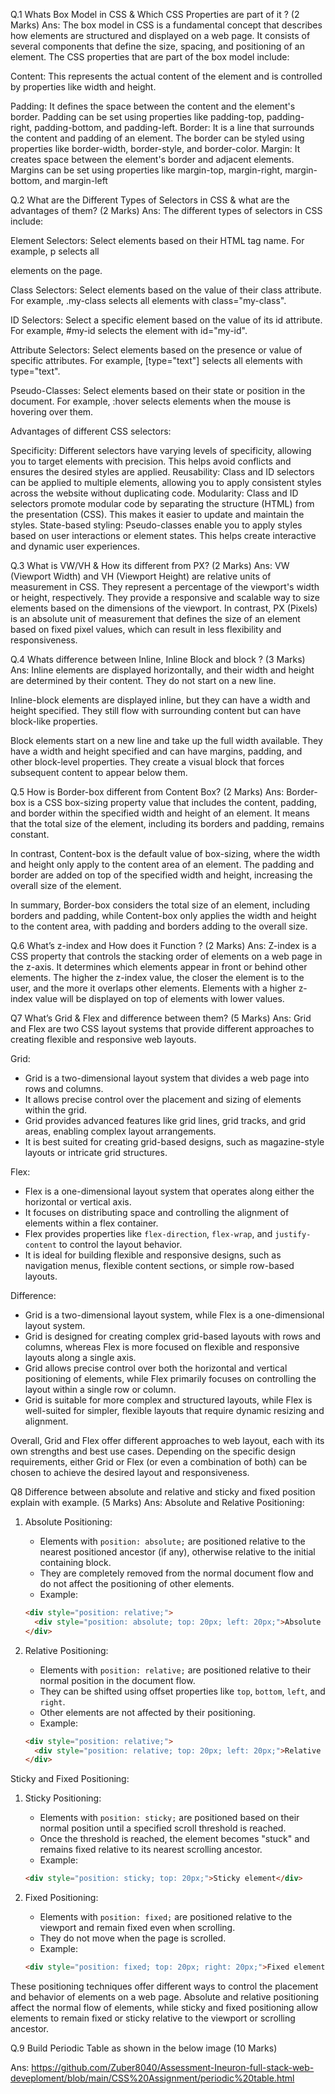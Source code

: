 Q.1 Whats Box Model in CSS & Which CSS Properties are part of it ? (2 Marks)
Ans:
The box model in CSS is a fundamental concept that describes how elements are structured and displayed on a web page. It consists of several components that define the size, spacing, and positioning of an element.
The CSS properties that are part of the box model include:

Content: This represents the actual content of the element and is controlled by properties like width and height.

Padding: It defines the space between the content and the element's border. Padding can be set using properties like padding-top, padding-right, padding-bottom, and padding-left.
Border: It is a line that surrounds the content and padding of an element. The border can be styled using properties like border-width, border-style, and border-color.
Margin: It creates space between the element's border and adjacent elements. Margins can be set using properties like margin-top, margin-right, margin-bottom, and margin-left

Q.2 What are the Different Types of Selectors in CSS & what are the advantages of them?
(2 Marks)
Ans:
The different types of selectors in CSS include:

Element Selectors: Select elements based on their HTML tag name. For example, p selects all <p> elements on the page.

Class Selectors: Select elements based on the value of their class attribute. For example, .my-class selects all elements with class="my-class".

ID Selectors: Select a specific element based on the value of its id attribute. For example, #my-id selects the element with id="my-id".

Attribute Selectors: Select elements based on the presence or value of specific attributes. For example, [type="text"] selects all elements with type="text".

Pseudo-Classes: Select elements based on their state or position in the document. For example, :hover selects elements when the mouse is hovering over them.

Advantages of different CSS selectors:

Specificity: Different selectors have varying levels of specificity, allowing you to target elements with precision. This helps avoid conflicts and ensures the desired styles are applied.
Reusability: Class and ID selectors can be applied to multiple elements, allowing you to apply consistent styles across the website without duplicating code.
Modularity: Class and ID selectors promote modular code by separating the structure (HTML) from the presentation (CSS). This makes it easier to update and maintain the styles.
State-based styling: Pseudo-classes enable you to apply styles based on user interactions or element states. This helps create interactive and dynamic user experiences.


Q.3 What is VW/VH & How its different from PX? (2 Marks)
Ans:
VW (Viewport Width) and VH (Viewport Height) are relative units of measurement in CSS. They represent a percentage of the viewport's width or height, respectively. They provide a responsive and scalable way to size elements based on the dimensions of the viewport. In contrast, PX (Pixels) is an absolute unit of measurement that defines the size of an element based on fixed pixel values, which can result in less flexibility and responsiveness.

Q.4 Whats difference between Inline, Inline Block and block ? (3 Marks)
Ans:
Inline elements are displayed horizontally, and their width and height are determined by their content. They do not start on a new line.

Inline-block elements are displayed inline, but they can have a width and height specified. They still flow with surrounding content but can have block-like properties.

Block elements start on a new line and take up the full width available. They have a width and height specified and can have margins, padding, and other block-level properties. They create a visual block that forces subsequent content to appear below them.

Q.5 How is Border-box different from Content Box? (2 Marks)
Ans:
Border-box is a CSS box-sizing property value that includes the content, padding, and border within the specified width and height of an element. It means that the total size of the element, including its borders and padding, remains constant.

In contrast, Content-box is the default value of box-sizing, where the width and height only apply to the content area of an element. The padding and border are added on top of the specified width and height, increasing the overall size of the element.

In summary, Border-box considers the total size of an element, including borders and padding, while Content-box only applies the width and height to the content area, with padding and borders adding to the overall size.

Q.6 What’s z-index and How does it Function ? (2 Marks)
Ans:
Z-index is a CSS property that controls the stacking order of elements on a web page in the z-axis. It determines which elements appear in front or behind other elements. The higher the z-index value, the closer the element is to the user, and the more it overlaps other elements. Elements with a higher z-index value will be displayed on top of elements with lower values.

Q7 What’s Grid & Flex and difference between them? (5 Marks)
Ans:
Grid and Flex are two CSS layout systems that provide different approaches to creating flexible and responsive web layouts.

Grid:
- Grid is a two-dimensional layout system that divides a web page into rows and columns.
- It allows precise control over the placement and sizing of elements within the grid.
- Grid provides advanced features like grid lines, grid tracks, and grid areas, enabling complex layout arrangements.
- It is best suited for creating grid-based designs, such as magazine-style layouts or intricate grid structures.

Flex:
- Flex is a one-dimensional layout system that operates along either the horizontal or vertical axis.
- It focuses on distributing space and controlling the alignment of elements within a flex container.
- Flex provides properties like `flex-direction`, `flex-wrap`, and `justify-content` to control the layout behavior.
- It is ideal for building flexible and responsive designs, such as navigation menus, flexible content sections, or simple row-based layouts.

Difference:
- Grid is a two-dimensional layout system, while Flex is a one-dimensional layout system.
- Grid is designed for creating complex grid-based layouts with rows and columns, whereas Flex is more focused on flexible and responsive layouts along a single axis.
- Grid allows precise control over both the horizontal and vertical positioning of elements, while Flex primarily focuses on controlling the layout within a single row or column.
- Grid is suitable for more complex and structured layouts, while Flex is well-suited for simpler, flexible layouts that require dynamic resizing and alignment.

Overall, Grid and Flex offer different approaches to web layout, each with its own strengths and best use cases. Depending on the specific design requirements, either Grid or Flex (or even a combination of both) can be chosen to achieve the desired layout and responsiveness.

Q8 Difference between absolute and relative and sticky and fixed position explain with
example. (5 Marks)
Ans:
Absolute and Relative Positioning:

1. Absolute Positioning:
   - Elements with `position: absolute;` are positioned relative to the nearest positioned ancestor (if any), otherwise relative to the initial containing block.
   - They are completely removed from the normal document flow and do not affect the positioning of other elements.
   - Example: 
   ```html
   <div style="position: relative;">
     <div style="position: absolute; top: 20px; left: 20px;">Absolute element</div>
   </div>
   ```

2. Relative Positioning:
   - Elements with `position: relative;` are positioned relative to their normal position in the document flow.
   - They can be shifted using offset properties like `top`, `bottom`, `left`, and `right`.
   - Other elements are not affected by their positioning.
   - Example:
   ```html
   <div style="position: relative;">
     <div style="position: relative; top: 20px; left: 20px;">Relative element</div>
   </div>
   ```

Sticky and Fixed Positioning:

1. Sticky Positioning:
   - Elements with `position: sticky;` are positioned based on their normal position until a specified scroll threshold is reached.
   - Once the threshold is reached, the element becomes "stuck" and remains fixed relative to its nearest scrolling ancestor.
   - Example:
   ```html
   <div style="position: sticky; top: 20px;">Sticky element</div>
   ```

2. Fixed Positioning:
   - Elements with `position: fixed;` are positioned relative to the viewport and remain fixed even when scrolling.
   - They do not move when the page is scrolled.
   - Example:
   ```html
   <div style="position: fixed; top: 20px; right: 20px;">Fixed element</div>
   ```

These positioning techniques offer different ways to control the placement and behavior of elements on a web page. Absolute and relative positioning affect the normal flow of elements, while sticky and fixed positioning allow elements to remain fixed or sticky relative to the viewport or scrolling ancestor.

Q.9 Build Periodic Table as shown in the below image (10 Marks)

Ans: 
 https://github.com/Zuber8040/Assessment-Ineuron-full-stack-web-deveploment/blob/main/CSS%20Assignment/periodic%20table.html


